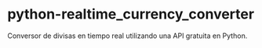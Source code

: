 # python-realtime_currency_converter
Conversor de divisas en tiempo real utilizando una API gratuita en Python.
